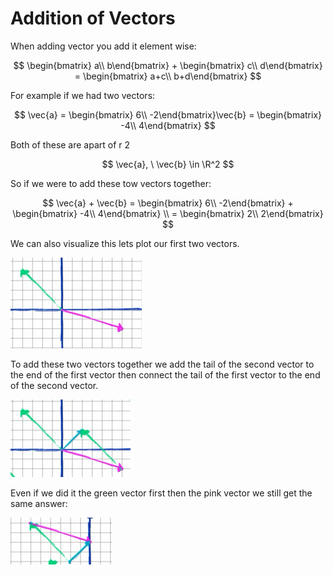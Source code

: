 # Addition of Vectors

When adding vector you add it element wise:

$$
\begin{bmatrix}  a\\ b\end{bmatrix} + \begin{bmatrix}  c\\ d\end{bmatrix} = \begin{bmatrix}  a+c\\ b+d\end{bmatrix}
$$

For example if we had two vectors:

$$
\vec{a} = \begin{bmatrix}  6\\ -2\end{bmatrix}\vec{b} = \begin{bmatrix}  -4\\ 4\end{bmatrix}
$$

Both of these are apart of r 2

$$
\vec{a}, \ \vec{b} \in \R^2
$$

So if we were to add these tow vectors together:

$$
\vec{a} + \vec{b} = \begin{bmatrix}  6\\ -2\end{bmatrix} + \begin{bmatrix}  -4\\ 4\end{bmatrix} \\ = \begin{bmatrix}  2\\ 2\end{bmatrix}
$$

We can also visualize this lets plot our first two vectors.

![image.png](Addition%20of%20Vectors%20b5e61f49e98e47a09710b75fa670f980/image.png)

To add these two vectors together we add the tail of the second vector to the end of the first vector then connect the tail of the first vector to the end of the second vector. 

![image.png](Addition%20of%20Vectors%20b5e61f49e98e47a09710b75fa670f980/image%201.png)

Even if we did it the green vector first then the pink vector we still get the same answer:

![image.png](Addition%20of%20Vectors%20b5e61f49e98e47a09710b75fa670f980/image%202.png)